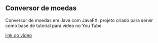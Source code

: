 ## Conversor de moedas

Conversor de moedas em Java com JavaFX, projeto criado para servir como base de tutorial para vídeo no You Tube

[link do vídeo](https://youtu.be/lT5ZEYSlTJA)
